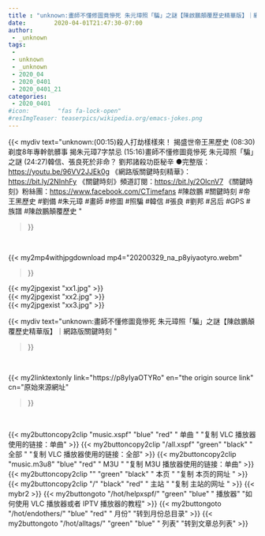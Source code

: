 ```yaml
---
title : "unknown:畫師不懂修圖竟慘死 朱元璋照「騙」之謎【陳啟鵬顛覆歷史精華版】｜網路版關鍵時刻 "
date:        2020-04-01T21:47:30-07:00
author:
 - _unknown
tags:
 - 
 - unknown
 - _unknown
 - 2020_04
 - 2020_0401
 - 2020_0401_21
categories:
 - 2020_0401
#icon:        "fas fa-lock-open"
#resImgTeaser: teaserpics/wikipedia.org/emacs-jokes.png
---
```







{{< mydiv text="unknown:(00:15)殺人打劫樣樣來！ 揭盛世帝王黑歷史 (08:30)剃度8年專幹骯髒事 揭朱元璋7字禁忌 (15:16)畫師不懂修圖竟慘死 朱元璋照「騙」之謎 (24:27)韓信、張良死於非命？ 劉邦諸殺功臣秘辛  ●完整版：https://youtu.be/96VV2JJEk0g  《網路版關鍵時刻精華》：https://bit.ly/2NInhFy 《關鍵時刻》頻道訂閱：https://bit.ly/2OlcnV7 《關鍵時刻》粉絲團：https://www.facebook.com/CTimefans  #陳啟鵬 #關鍵時刻 #帝王黑歷史 #劉備 #朱元璋 #畫師 #修圖 #照騙 #韓信 #張良 #劉邦 #呂后 #GPS #族譜 #陳啟鵬顛覆歷史 "
>}}
<br>


{{< my2mp4withjpgdownload mp4="20200329_na_p8yiyaotyro.webm"
>}}

{{< my2jpgexist "xx1.jpg" >}}<br>
{{< my2jpgexist "xx2.jpg" >}}<br>
{{< my2jpgexist "xx3.jpg" >}}<br>



{{< mydiv text="unknown:畫師不懂修圖竟慘死 朱元璋照「騙」之謎【陳啟鵬顛覆歷史精華版】｜網路版關鍵時刻 "
>}}
<br>

{{< my2linktextonly link="https://p8yIyaOTYRo"
en="the origin source link" cn="原始來源網址"
>}}


<br>


{{< my2buttoncopy2clip "music.xspf"        "blue"   "red"    " 单曲 "  "复制 VLC 播放器使用的链接：单曲" >}} {{< my2buttoncopy2clip "/all.xspf"         "green"  "black"  " 全部 "  "复制 VLC 播放器使用的链接：全部" >}} {{< my2buttoncopy2clip "music.m3u8"        "blue"   "red"    " M3U  "    "复制 M3U 播放器使用的链接：单曲" >}} {{< my2buttoncopy2clip ""                  "green"  "black"  " 本页 "    "复制 本页的网址 " >}} {{< my2buttoncopy2clip "/"                 "black"  "red"    " 主站 "    "复制 主站的网址 " >}} {{< mybr2 >}} {{< my2buttongoto      "/hot/helpxspf/"    "green"  "blue"   " 播放器" "如何使用 VLC 播放器或者 IPTV 播放器的教程" >}} {{< my2buttongoto      "/hot/endothers/"   "blue"   "red"    " 月份"   "转到月份总目录" >}} {{< my2buttongoto      "/hot/alltags/"     "green"  "blue"   " 列表"   "转到文章总列表" >}} 

